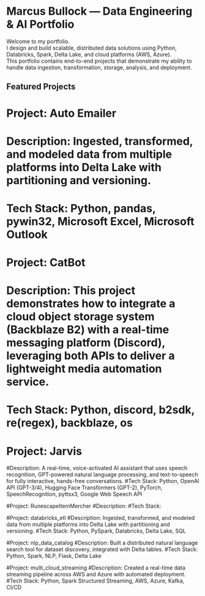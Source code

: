 # Marcus Bullock — Data Engineering & AI Portfolio

Welcome to my portfolio.  
I design and build scalable, distributed data solutions using Python, Databricks, Spark, Delta Lake, and cloud platforms (AWS, Azure).  
This portfolio contains end-to-end projects that demonstrate my ability to handle data ingestion, transformation, storage, analysis, and deployment.

## Featured Projects

# Project: Auto Emailer
# Description: Ingested, transformed, and modeled data from multiple platforms into Delta Lake with partitioning and versioning. 
# Tech Stack: Python, pandas, pywin32, Microsoft Excel, Microsoft Outlook

# Project: CatBot
# Description: This project demonstrates how to integrate a cloud object storage system (Backblaze B2) with a real-time messaging platform (Discord), leveraging both APIs to deliver a lightweight media automation service.
# Tech Stack: Python, discord, b2sdk, re(regex), backblaze, os

# Project: Jarvis
#Description: A real-time, voice-activated AI assistant that uses speech recognition, GPT-powered natural language processing, and text-to-speech for fully interactive, hands-free conversations.
#Tech Stack: Python, OpenAI API (GPT-3/4), Hugging Face Transformers (GPT-2), PyTorch, SpeechRecognition, pyttsx3, Google Web Speech API


#Project: RunescapeItemMercher
#Description: 
#Tech Stack: 

#Project: databricks_etl 
#Description: Ingested, transformed, and modeled data from multiple platforms into Delta Lake with partitioning and versioning. 
#Tech Stack: Python, PySpark, Databricks, Delta Lake, SQL 

#Project: nlp_data_catalog
#Description: Built a distributed natural language search tool for dataset discovery, integrated with Delta tables.
#Tech Stack: Python, Spark, NLP, Flask, Delta Lake

#Project: multi_cloud_streaming
#Description: Created a real-time data streaming pipeline across AWS and Azure with automated deployment.
#Tech Stack: Python, Spark Structured Streaming, AWS, Azure, Kafka, CI/CD 


